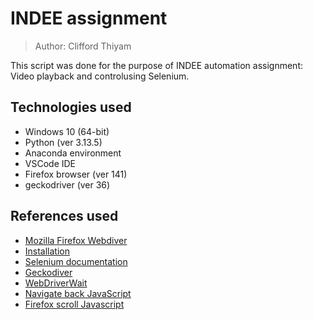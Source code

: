 # INDEE assignment

> Author: Clifford Thiyam

This script was done for the purpose of INDEE automation assignment: Video playback and controlusing Selenium.

## Technologies used

- Windows 10 (64-bit)
- Python (ver 3.13.5)
- Anaconda environment
- VSCode IDE
- Firefox browser (ver 141)
- geckodriver (ver 36)

## References used

- [Mozilla Firefox Webdiver](https://developer.mozilla.org/en-US/docs/Web/WebDriver)
- [Installation](https://www.lambdatest.com/learning-hub/install-selenium-python)
- [Selenium documentation](https://www.selenium.dev/documentation/)
- [Geckodiver](https://github.com/mozilla/geckodriver/releases)
- [WebDriverWait](https://sqlpey.com/python/selenium-wait-strategies-time-sleep-vs-wait/)
- [Navigate back JavaScript](https://blog.finxter.com/5-best-ways-to-navigate-back-in-browser-with-python-selenium/)
- [Firefox scroll Javascript](https://stackoverflow.com/questions/44777053/selenium-movetargetoutofboundsexception-with-firefox)
